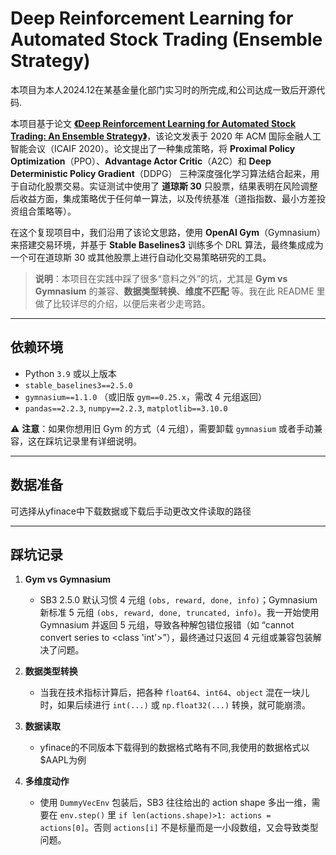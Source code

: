 # Deep Reinforcement Learning for Automated Stock Trading (Ensemble Strategy)

本项目为本人2024.12在某基金量化部门实习时的所完成,和公司达成一致后开源代码.

本项目基于论文 [**《Deep Reinforcement Learning for Automated Stock Trading: An Ensemble Strategy》**]([https://arxiv.org/abs/2010.02046](https://openfin.engineering.columbia.edu/sites/default/files/content/publications/ensemble.pdf))，该论文发表于 2020 年 ACM 国际金融人工智能会议（ICAIF 2020）。论文提出了一种集成策略，将 **Proximal Policy Optimization**（PPO）、**Advantage Actor Critic**（A2C）和 **Deep Deterministic Policy Gradient**（DDPG） 三种深度强化学习算法结合起来，用于自动化股票交易。实证测试中使用了 **道琼斯 30** 只股票，结果表明在风险调整后收益方面，集成策略优于任何单一算法，以及传统基准（道指指数、最小方差投资组合策略等）。

在这个复现项目中，我们沿用了该论文思路，使用 **OpenAI Gym**（Gymnasium）来搭建交易环境，并基于 **Stable Baselines3** 训练多个 DRL 算法，最终集成成为一个可在道琼斯 30 或其他股票上进行自动化交易策略研究的工具。

> **说明**：本项目在实践中踩了很多“意料之外”的坑，尤其是 **Gym vs Gymnasium** 的兼容、**数据类型转换**、**维度不匹配** 等。我在此 README 里做了比较详尽的介绍，以便后来者少走弯路。

---

## 依赖环境

- Python `3.9` 或以上版本  
- `stable_baselines3==2.5.0`  
- `gymnasium==1.1.0` （或旧版 `gym==0.25.x`，需改 4 元组返回）  
- `pandas==2.2.3`, `numpy==2.2.3`, `matplotlib==3.10.0`  

⚠️ **注意**：如果你想用旧 Gym 的方式（4 元组），需要卸载 `gymnasium` 或者手动兼容，这在踩坑记录里有详细说明。

---

## 数据准备

可选择从yfinace中下载数据或下载后手动更改文件读取的路径

---

## 踩坑记录

1. **Gym vs Gymnasium**  
   - SB3 2.5.0 默认习惯 4 元组 `(obs, reward, done, info)`；Gymnasium 新标准 5 元组 `(obs, reward, done, truncated, info)`。我一开始使用 Gymnasium 并返回 5 元组，导致各种解包错位报错（如 “cannot convert series to <class 'int'>”），最终通过只返回 4 元组或兼容包装解决了问题。

2. **数据类型转换**  
   - 当我在技术指标计算后，把各种 `float64`、`int64`、`object` 混在一块儿时，如果后续进行 `int(...)` 或 `np.float32(...)` 转换，就可能崩溃。

3. **数据读取**  
   - yfinace的不同版本下载得到的数据格式略有不同,我使用的数据格式以$AAPL为例

4. **多维度动作**  
   - 使用 `DummyVecEnv` 包装后，SB3 往往给出的 action shape 多出一维，需要在 `env.step()` 里 `if len(actions.shape)>1: actions = actions[0]`。否则 `actions[i]` 不是标量而是一小段数组，又会导致类型问题。
